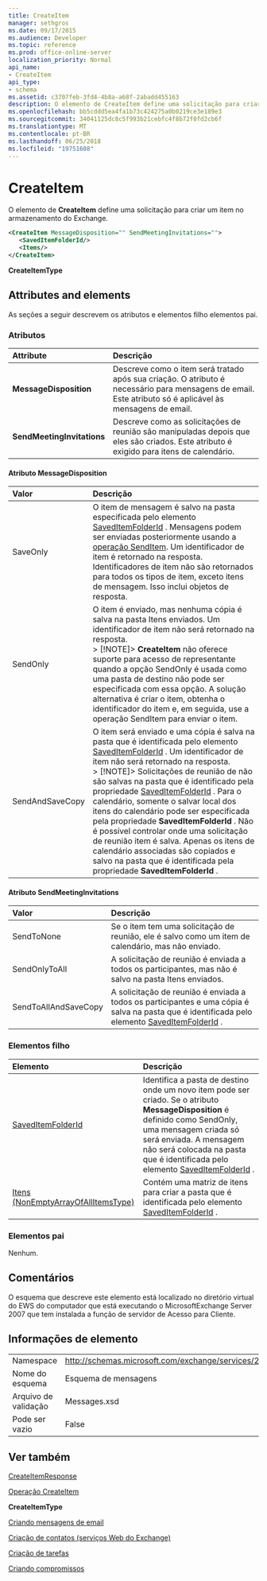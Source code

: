 ```yaml
---
title: CreateItem
manager: sethgros
ms.date: 09/17/2015
ms.audience: Developer
ms.topic: reference
ms.prod: office-online-server
localization_priority: Normal
api_name:
- CreateItem
api_type:
- schema
ms.assetid: c3707feb-3fd4-4b8a-a68f-2abadd455163
description: O elemento de CreateItem define uma solicitação para criar um item no armazenamento do Exchange.
ms.openlocfilehash: bb5cddd5ea4fa1b73c424275a0b0219ce3e189e3
ms.sourcegitcommit: 34041125dc8c5f993b21cebfc4f8b72f0fd2cb6f
ms.translationtype: MT
ms.contentlocale: pt-BR
ms.lasthandoff: 06/25/2018
ms.locfileid: "19751608"
---
```

# <a name="createitem"></a>CreateItem

O elemento de **CreateItem** define uma solicitação para criar um item no armazenamento do Exchange. 
  
```xml
<CreateItem MessageDisposition="" SendMeetingInvitations="">
   <SavedItemFolderId/>
   <Items/>
</CreateItem>
```

 **CreateItemType**
## <a name="attributes-and-elements"></a>Attributes and elements

As seções a seguir descrevem os atributos e elementos filho elementos pai.
  
### <a name="attributes"></a>Atributos

|**Attribute**|**Descrição**|
|:-----|:-----|
|**MessageDisposition** <br/> |Descreve como o item será tratado após sua criação. O atributo é necessário para mensagens de email. Este atributo só é aplicável às mensagens de email.  <br/> |
|**SendMeetingInvitations** <br/> |Descreve como as solicitações de reunião são manipuladas depois que eles são criados. Este atributo é exigido para itens de calendário.  <br/> |
   
#### <a name="messagedisposition-attribute"></a>Atributo MessageDisposition

|**Valor**|**Descrição**|
|:-----|:-----|
|SaveOnly  <br/> |O item de mensagem é salvo na pasta especificada pelo elemento [SavedItemFolderId](saveditemfolderid.md) . Mensagens podem ser enviadas posteriormente usando a [operação SendItem](senditem-operation.md). Um identificador de item é retornado na resposta. Identificadores de item não são retornados para todos os tipos de item, exceto itens de mensagem. Isso inclui objetos de resposta.  <br/> |
|SendOnly  <br/> |O item é enviado, mas nenhuma cópia é salva na pasta Itens enviados. Um identificador de item não será retornado na resposta.  <br/> > [!NOTE]> **CreateItem** não oferece suporte para acesso de representante quando a opção SendOnly é usada como uma pasta de destino não pode ser especificada com essa opção. A solução alternativa é criar o item, obtenha o identificador do item e, em seguida, use a operação SendItem para enviar o item.           |
|SendAndSaveCopy  <br/> |O item será enviado e uma cópia é salva na pasta que é identificada pelo elemento [SavedItemFolderId](saveditemfolderid.md) . Um identificador de item não será retornado na resposta.  <br/> > [!NOTE]> Solicitações de reunião de não são salvas na pasta que é identificado pela propriedade [SavedItemFolderId](saveditemfolderid.md) . Para o calendário, somente o salvar local dos itens do calendário pode ser especificada pela propriedade **SavedItemFolderId** . Não é possível controlar onde uma solicitação de reunião item é salva. Apenas os itens de calendário associadas são copiados e salvo na pasta que é identificada pela propriedade **SavedItemFolderId** .           |
   
#### <a name="sendmeetinginvitations-attribute"></a>Atributo SendMeetingInvitations

|**Valor**|**Descrição**|
|:-----|:-----|
|SendToNone  <br/> |Se o item tem uma solicitação de reunião, ele é salvo como um item de calendário, mas não enviado.  <br/> |
|SendOnlyToAll  <br/> |A solicitação de reunião é enviada a todos os participantes, mas não é salvo na pasta Itens enviados.  <br/> |
|SendToAllAndSaveCopy  <br/> |A solicitação de reunião é enviada a todos os participantes e uma cópia é salva na pasta que é identificada pelo elemento [SavedItemFolderId](saveditemfolderid.md) .  <br/> |
   
### <a name="child-elements"></a>Elementos filho

|**Elemento**|**Descrição**|
|:-----|:-----|
|[SavedItemFolderId](saveditemfolderid.md) <br/> |Identifica a pasta de destino onde um novo item pode ser criado. Se o atributo **MessageDisposition** é definido como SendOnly, uma mensagem criada só será enviada. A mensagem não será colocada na pasta que é identificada pelo elemento [SavedItemFolderId](saveditemfolderid.md) .  <br/> |
|[Itens (NonEmptyArrayOfAllItemsType)](items-nonemptyarrayofallitemstype.md) <br/> |Contém uma matriz de itens para criar a pasta que é identificada pelo elemento [SavedItemFolderId](saveditemfolderid.md) .  <br/> |
   
### <a name="parent-elements"></a>Elementos pai

Nenhum.
  
## <a name="remarks"></a>Comentários

O esquema que descreve este elemento está localizado no diretório virtual do EWS do computador que está executando o MicrosoftExchange Server 2007 que tem instalada a função de servidor de Acesso para Cliente.
  
## <a name="element-information"></a>Informações de elemento

|||
|:-----|:-----|
|Namespace  <br/> |http://schemas.microsoft.com/exchange/services/2006/messages  <br/> |
|Nome do esquema  <br/> |Esquema de mensagens  <br/> |
|Arquivo de validação  <br/> |Messages.xsd  <br/> |
|Pode ser vazio  <br/> |False  <br/> |
   
## <a name="see-also"></a>Ver também



[CreateItemResponse](createitemresponse.md)
  
[Operação CreateItem](createitem-operation.md)
  
 **CreateItemType**


[Criando mensagens de email](http://msdn.microsoft.com/library/05bfb83c-2866-427d-a9fe-14ba3cb02793%28Office.15%29.aspx)
  
[Criação de contatos (serviços Web do Exchange)](http://msdn.microsoft.com/library/4845917e-70d1-481c-bbd7-011ec6571789%28Office.15%29.aspx)
  
[Criação de tarefas](http://msdn.microsoft.com/library/0ef97334-e8a0-4f67-a23a-dd9e2bbad49f%28Office.15%29.aspx)
  
[Criando compromissos](http://msdn.microsoft.com/library/2385391e-c9e7-4d45-b803-c4ff94d5c94e%28Office.15%29.aspx)

